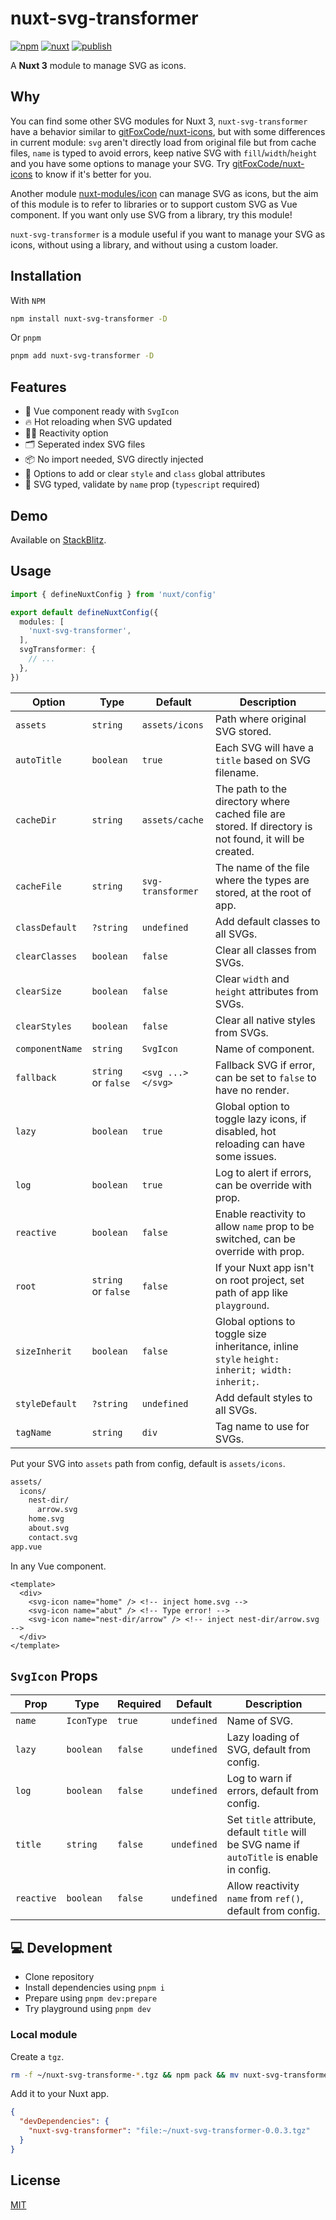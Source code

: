 # nuxt-svg-transformer

[![npm](https://img.shields.io/npm/v/nuxt-svg-transformer.svg?style=flat-square&color=CB3837&logo=npm&logoColor=ffffff&label=npm)](https://www.npmjs.com/package/nuxt-svg-transformer)
[![nuxt](https://img.shields.io/static/v1?label=Nuxt&message=3&color=00C58E&style=flat-square&logo=nuxt.js&logoColor=ffffff)](https://nuxt.com/)
[![publish](https://img.shields.io/github/workflow/status/kiwilan/nuxt-svg-transformer/publish?style=flat-square&logo=github&logoColor=ffffff&label=publish)](https://github.com/kiwilan/nuxt-svg-transformer/actions)

A **Nuxt 3** module to manage SVG as icons.

## Why

You can find some other SVG modules for Nuxt 3, `nuxt-svg-transformer` have a behavior similar to [gitFoxCode/nuxt-icons](https://github.com/gitFoxCode/nuxt-icons), but with some differences in current module: `svg` aren't directly load from original file but from cache files, `name` is typed to avoid errors, keep native SVG with `fill`/`width`/`height` and you have some options to manage your SVG. Try [gitFoxCode/nuxt-icons](https://github.com/gitFoxCode/nuxt-icons) to know if it's better for you.

Another module [nuxt-modules/icon](https://github.com/nuxt-modules/icon) can manage SVG as icons, but the aim of this module is to refer to libraries or to support custom SVG as Vue component. If you want only use SVG from a library, try this module!

`nuxt-svg-transformer` is a module useful if you want to manage your SVG as icons, without using a library, and without using a custom loader.

## Installation

With `NPM`

```bash
npm install nuxt-svg-transformer -D
```

Or `pnpm`

```bash
pnpm add nuxt-svg-transformer -D
```

## Features

- 🔎 Vue component ready with `SvgIcon`
- 🔥 Hot reloading when SVG updated
- 🤙🏻 Reactivity option
- 🗂 Seperated index SVG files
- 📦 No import needed, SVG directly injected
- 🎨 Options to add or clear `style` and `class` global attributes
- 🦾 SVG typed, validate by `name` prop (`typescript` required)

## Demo

Available on [StackBlitz](https://stackblitz.com/edit/nuxt-starter-vvr4qn).

## Usage

```ts
import { defineNuxtConfig } from 'nuxt/config'

export default defineNuxtConfig({
  modules: [
    'nuxt-svg-transformer',
  ],
  svgTransformer: {
    // ...
  },
})
```

| **Option**      | **Type**            | **Default**       | **Description**                                                                                        |
| --------------- | ------------------- | ----------------- | ------------------------------------------------------------------------------------------------------ |
| `assets`        | `string`            | `assets/icons`    | Path where original SVG stored.                                                                        |
| `autoTitle`     | `boolean`           | `true`            | Each SVG will have a `title` based on SVG filename.                                                    |
| `cacheDir`      | `string`            | `assets/cache`    | The path to the directory where cached file are stored. If directory is not found, it will be created. |
| `cacheFile`     | `string`            | `svg-transformer` | The name of the file where the types are stored, at the root of app.                                   |
| `classDefault`  | `?string`           | `undefined`       | Add default classes to all SVGs.                                                                       |
| `clearClasses`  | `boolean`           | `false`           | Clear all classes from SVGs.                                                                           |
| `clearSize`     | `boolean`           | `false`           | Clear `width` and `height` attributes from SVGs.                                                       |
| `clearStyles`   | `boolean`           | `false`           | Clear all native styles from SVGs.                                                                     |
| `componentName` | `string`            | `SvgIcon`         | Name of component.                                                                                     |
| `fallback`      | `string` or `false` | `<svg ...></svg>` | Fallback SVG if error, can be set to `false` to have no render.                                        |
| `lazy`          | `boolean`           | `true`            | Global option to toggle lazy icons, if disabled, hot reloading can have some issues.                   |
| `log`           | `boolean`           | `true`            | Log to alert if errors, can be override with prop.                                                     |
| `reactive`      | `boolean`           | `false`           | Enable reactivity to allow `name` prop to be switched, can be override with prop.                      |
| `root`          | `string` or `false` | `false`           | If your Nuxt app isn't on root project, set path of app like `playground`.                             |
| `sizeInherit`   | `boolean`           | `false`           | Global options to toggle size inheritance, inline `style` `height: inherit; width: inherit;`.          |
| `styleDefault`  | `?string`           | `undefined`       | Add default styles to all SVGs.                                                                        |
| `tagName`       | `string`            | `div`             | Tag name to use for SVGs.                                                                              |

Put your SVG into `assets` path from config, default is `assets/icons`.

```bash
assets/
  icons/
    nest-dir/
      arrow.svg
    home.svg
    about.svg
    contact.svg
app.vue
```

In any Vue component.

```vue
<template>
  <div>
    <svg-icon name="home" /> <!-- inject home.svg -->
    <svg-icon name="abut" /> <!-- Type error! -->
    <svg-icon name="nest-dir/arrow" /> <!-- inject nest-dir/arrow.svg -->
  </div>
</template>
```

## `SvgIcon` Props

| **Prop**   | **Type**   | **Required** | **Default** | **Description**                                                                             |
| ---------- | ---------- | ------------ | ----------- | ------------------------------------------------------------------------------------------- |
| `name`     | `IconType` | `true`       | `undefined` | Name of SVG.                                                                                |
| `lazy`     | `boolean`  | `false`      | `undefined` | Lazy loading of SVG, default from config.                                                   |
| `log`      | `boolean`  | `false`      | `undefined` | Log to warn if errors, default from config.                                                 |
| `title`    | `string`   | `false`      | `undefined` | Set `title` attribute, default `title` will be SVG name if `autoTitle` is enable in config. |
| `reactive` | `boolean`  | `false`      | `undefined` | Allow reactivity `name` from `ref()`, default from config.                                  |

## 💻 Development

- Clone repository
- Install dependencies using `pnpm i`
- Prepare using `pnpm dev:prepare`
- Try playground using `pnpm dev`

### Local module

Create a `tgz`.

```bash
rm -f ~/nuxt-svg-transforme-*.tgz && npm pack && mv nuxt-svg-transforme-*.tgz ~/
```

Add it to your Nuxt app.

```json
{
  "devDependencies": {
    "nuxt-svg-transformer": "file:~/nuxt-svg-transformer-0.0.3.tgz"
  }
}
```

## License

[MIT](./LICENSE)
